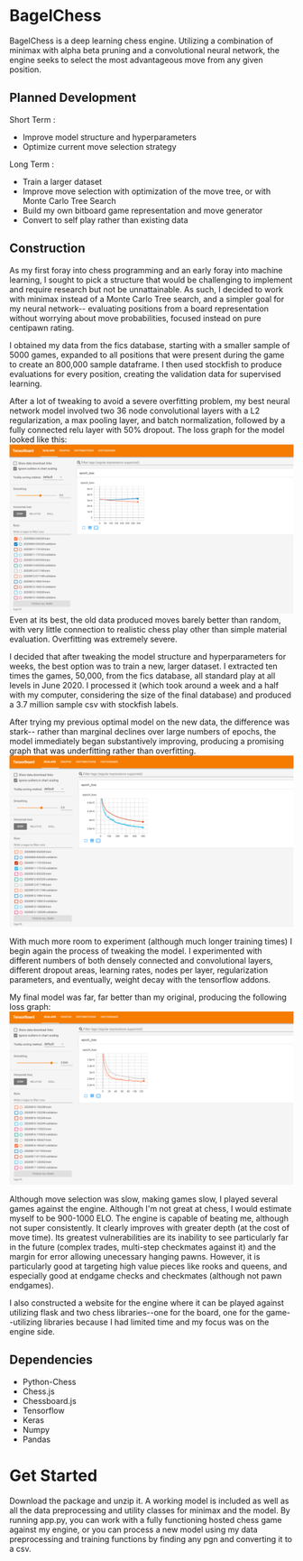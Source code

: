 # BagelChess
BagelChess is a deep learning chess engine. Utilizing a combination of minimax with alpha beta pruning and a convolutional neural network, the engine seeks to select the most advantageous move from any given position.

## Planned Development
Short Term :
- Improve model structure and hyperparameters
- Optimize current move selection strategy

Long Term :
- Train a larger dataset
- Improve move selection with optimization of the move tree, or with Monte Carlo Tree Search
- Build my own bitboard game representation and move generator
- Convert to self play rather than existing data

## Construction
As my first foray into chess programming and an early foray into machine learning, I sought to pick a structure that would be challenging to implement and require research but not be unnattainable. As such, I decided to work with minimax instead of a Monte Carlo Tree search, and a simpler goal for my neural network-- evaluating positions from a board representation without worrying about move probabilities, focused instead on pure centipawn rating.

I obtained my data from the fics database, starting with a smaller sample of 5000 games, expanded to all positions that were present during the game to create an 800,000 sample dataframe. I then used stockfish to produce evaluations for every position, creating the validation data for supervised learning.

After a lot of tweaking to avoid a severe overfitting problem, my best neural network model involved two 36 node convolutional layers with a L2 regularization, a max pooling layer, and batch normalization, followed by a fully connected relu layer with 50% dropout. The loss graph for the model looked like this: 
![Old Data Graph](./model_graphs/oldDataCrop.png)
Even at its best, the old data produced moves barely better than random, with very little connection to realistic chess play other than simple material evaluation. Overfitting was extremely severe.

I decided that after tweaking the model structure and hyperparameters for weeks, the best option was to train a new, larger dataset. I extracted ten times the games, 50,000, from the fics database, all standard play at all levels in June 2020. I processed it (which took around a week and a half with my computer, considering the size of the final database) and produced a 3.7 million sample csv with stockfish labels.

After trying my previous optimal model on the new data, the difference was stark-- rather than marginal declines over large numbers of epochs, the model immediately began substantively improving, producing a promising graph that was underfitting rather than overfitting.
![New Data Graph](./model_graphs/newDataCrop.png)

With much more room to experiment (although much longer training times) I begin again the process of tweaking the model. I experimented with different numbers of both densely connected and convolutional layers, different dropout areas, learning rates, nodes per layer, regularization parameters, and eventually, weight decay with the tensorflow addons.

My final model was far, far better than my original, producing the following loss graph:
![New Data Optimal Graph](./model_graphs/newDataOptimal.png)

Although move selection was slow, making games slow, I played several games against the engine. Although I'm not great at chess, I would estimate myself to be 900-1000 ELO. The engine is capable of beating me, although not super consistently. It clearly improves with greater depth (at the cost of move time). Its greatest vulnerabilities are its inability to see particularly far in the future (complex trades, multi-step checkmates against it) and the margin for error allowing unecessary hanging pawns. However, it is particularly good at targeting high value pieces like rooks and queens, and especially good at endgame checks and checkmates (although not pawn endgames).

I also constructed a website for the engine where it can be played against utilizing flask and two chess libraries--one for the board, one for the game--utilizing libraries because I had limited time and my focus was on the engine side.

## Dependencies
- Python-Chess
- Chess.js
- Chessboard.js
- Tensorflow
- Keras
- Numpy
- Pandas

# Get Started
Download the package and unzip it. A working model is included as well as all the data preprocessing and utility classes for minimax and the model. By running app.py, you can work with a fully functioning hosted chess game against my engine, or you can process a new model using my data preprocessing and training functions by finding any pgn and converting it to a csv.

